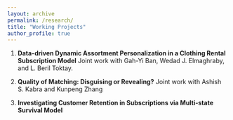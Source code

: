 ```yaml
---
layout: archive
permalink: /research/
title: "Working Projects"
author_profile: true
---
```


1. **Data-driven Dynamic Assortment Personalization in a Clothing Rental Subscription Model** Joint work with Gah-Yi Ban, Wedad J. Elmaghraby, and L. Beril Toktay.

2. **Quality of Matching: Disguising or Revealing?** Joint work with Ashish S. Kabra and Kunpeng Zhang

3. **Investigating Customer Retention in Subscriptions via Multi-state Survival Model**

